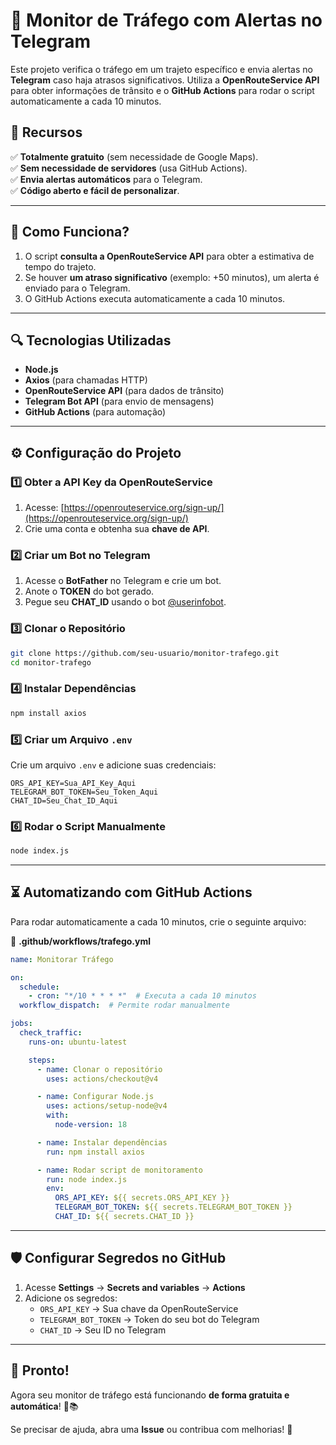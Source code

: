 # 🚦 Monitor de Tráfego com Alertas no Telegram

Este projeto verifica o tráfego em um trajeto específico e envia alertas no **Telegram** caso haja atrasos significativos. Utiliza a **OpenRouteService API** para obter informações de trânsito e o **GitHub Actions** para rodar o script automaticamente a cada 10 minutos.

## 📌 **Recursos**
✅ **Totalmente gratuito** (sem necessidade de Google Maps).  
✅ **Sem necessidade de servidores** (usa GitHub Actions).  
✅ **Envia alertas automáticos** para o Telegram.  
✅ **Código aberto e fácil de personalizar**.  

---

## 🚀 **Como Funciona?**
1. O script **consulta a OpenRouteService API** para obter a estimativa de tempo do trajeto.
2. Se houver **um atraso significativo** (exemplo: +50 minutos), um alerta é enviado para o Telegram.
3. O GitHub Actions executa automaticamente a cada 10 minutos.

---

## 🔍 **Tecnologias Utilizadas**
- **Node.js**
- **Axios** (para chamadas HTTP)
- **OpenRouteService API** (para dados de trânsito)
- **Telegram Bot API** (para envio de mensagens)
- **GitHub Actions** (para automação)

---

## ⚙️ **Configuração do Projeto**

### 1️⃣ **Obter a API Key da OpenRouteService**
1. Acesse: [https://openrouteservice.org/sign-up/](https://openrouteservice.org/sign-up/)
2. Crie uma conta e obtenha sua **chave de API**.

### 2️⃣ **Criar um Bot no Telegram**
1. Acesse o **BotFather** no Telegram e crie um bot.
2. Anote o **TOKEN** do bot gerado.
3. Pegue seu **CHAT_ID** usando o bot [@userinfobot](https://t.me/useridinfobot).

### 3️⃣ **Clonar o Repositório**
```sh
git clone https://github.com/seu-usuario/monitor-trafego.git
cd monitor-trafego
```

### 4️⃣ **Instalar Dependências**
```sh
npm install axios
```

### 5️⃣ **Criar um Arquivo `.env`**
Crie um arquivo `.env` e adicione suas credenciais:
```
ORS_API_KEY=Sua_API_Key_Aqui
TELEGRAM_BOT_TOKEN=Seu_Token_Aqui
CHAT_ID=Seu_Chat_ID_Aqui
```

### 6️⃣ **Rodar o Script Manualmente**
```sh
node index.js
```

---

## ⏳ **Automatizando com GitHub Actions**
Para rodar automaticamente a cada 10 minutos, crie o seguinte arquivo:  

📂 **.github/workflows/trafego.yml**
```yaml
name: Monitorar Tráfego

on:
  schedule:
    - cron: "*/10 * * * *"  # Executa a cada 10 minutos
  workflow_dispatch:  # Permite rodar manualmente

jobs:
  check_traffic:
    runs-on: ubuntu-latest

    steps:
      - name: Clonar o repositório
        uses: actions/checkout@v4

      - name: Configurar Node.js
        uses: actions/setup-node@v4
        with:
          node-version: 18

      - name: Instalar dependências
        run: npm install axios

      - name: Rodar script de monitoramento
        run: node index.js
        env:
          ORS_API_KEY: ${{ secrets.ORS_API_KEY }}
          TELEGRAM_BOT_TOKEN: ${{ secrets.TELEGRAM_BOT_TOKEN }}
          CHAT_ID: ${{ secrets.CHAT_ID }}
```

---

## 🛡️ **Configurar Segredos no GitHub**
1. Acesse **Settings** → **Secrets and variables** → **Actions**
2. Adicione os segredos:
   - `ORS_API_KEY` → Sua chave da OpenRouteService
   - `TELEGRAM_BOT_TOKEN` → Token do seu bot do Telegram
   - `CHAT_ID` → Seu ID no Telegram

---

## 🎉 **Pronto!**
Agora seu monitor de tráfego está funcionando **de forma gratuita e automática**! 🚀📚

Se precisar de ajuda, abra uma **Issue** ou contribua com melhorias! 🚀

